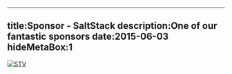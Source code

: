 ----
title:Sponsor - SaltStack
description:One of our fantastic sponsors
date:2015-06-03
hideMetaBox:1
----

[![STV](/content/media/image/saltstack-logo-small.png)][1]


[1]: http://saltstack.com
